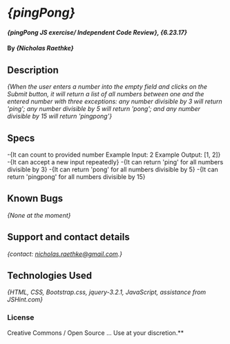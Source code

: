 # _{pingPong}_

#### _{pingPong JS exercise/ Independent Code Review}, {6.23.17}_

#### By _**{Nicholas Raethke}**_

## Description

_{When the user enters a number into the empty field and clicks on the Submit button, it will return a list of all numbers between one and the entered number with three exceptions: any number divisible by 3 will return 'ping'; any number divisible by 5 will return 'pong'; and any number divisible by 15 will return 'pingpong'}_

## Specs

-{It can count to provided number
    Example Input: 2
    Example Output: [1, 2]}
-{It can accept a new input repeatedly}
-{It can return 'ping' for all numbers divisible   by 3}
-{It can return 'pong' for all numbers divisible by 5}
-{It can return 'pingpong' for all numbers divisible by 15}

## Known Bugs

_{None at the moment}_

## Support and contact details

_{contact: nicholas.raethke@gmail.com.}_

## Technologies Used

_{HTML, CSS, Bootstrap.css, jquery-3.2.1, JavaScript, assistance from JSHint.com}_

### License


Creative Commons / Open Source ... Use at your discretion.**
